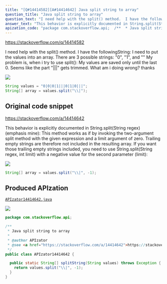 ```yaml
---
title: "[Q#14414582][A#14414642] Java split string to array"
question_title: "Java split string to array"
question_text: "I need help with the split() method.  I have the followingString: I need to put the values into an array. There are 3 possible strings: \"0\", \"1\", and \"\" My problem is, when i try to use split(): My values are saved only until the last 0. Seems like the part \"|||\" gets trimmed. What am i doing wrong? thanks"
answer_text: "This behavior is explicitly documented in String.split(String regex) (emphasis mine): This method works as if by invoking the two-argument split method with the given expression and a limit argument of zero. Trailing empty strings are therefore not included in the resulting array. If you want those trailing empty strings included, you need to use String.split(String regex, int limit) with a negative value for the second parameter (limit):"
apization_code: "package com.stackoverflow.api;  /**  * Java split string to array  *  * @author APIzator  * @see <a href=\"https://stackoverflow.com/a/14414642\">https://stackoverflow.com/a/14414642</a>  */ public class APIzator14414642 {    public static String[] splitString(String values) throws Exception {     return values.split(\"\\\\|\", -1);   } }"
---
```


https://stackoverflow.com/q/14414582

I need help with the split() method. 
I have the followingString:
I need to put the values into an array. There are 3 possible strings: &quot;0&quot;, &quot;1&quot;, and &quot;&quot;
My problem is, when i try to use split():
My values are saved only until the last 0. Seems like the part &quot;|||&quot; gets trimmed.
What am i doing wrong?
thanks


<div class="code-logo"><img src="/stackoverflow.png" /></div>

```java
String values = "0|0|0|1|||0|1|0|||";
String[] array = values.split("\\|");
```


## Original code snippet

https://stackoverflow.com/a/14414642

This behavior is explicitly documented in String.split(String regex) (emphasis mine):
This method works as if by invoking the two-argument split method with the given expression and a limit argument of zero. Trailing empty strings are therefore not included in the resulting array.
If you want those trailing empty strings included, you need to use String.split(String regex, int limit) with a negative value for the second parameter (limit):

<div class="code-logo"><img src="/stackoverflow.png" /></div>

```java
String[] array = values.split("\\|", -1);
```

## Produced APIzation

[`APIzator14414642.java`](https://github.com/blind-papers/apization-temp-data/raw/main/search/APIzator14414642.java)

<div class="code-logo"><img src="/apizator.png" /></div>

```java
package com.stackoverflow.api;

/**
 * Java split string to array
 *
 * @author APIzator
 * @see <a href="https://stackoverflow.com/a/14414642">https://stackoverflow.com/a/14414642</a>
 */
public class APIzator14414642 {

  public static String[] splitString(String values) throws Exception {
    return values.split("\\|", -1);
  }
}

```